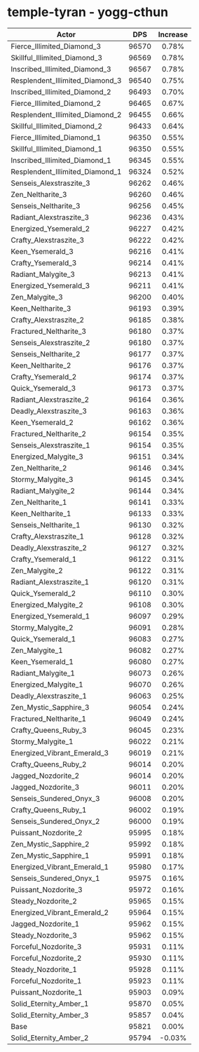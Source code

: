 # temple-tyran - yogg-cthun
| Actor | DPS | Increase |
|---|:---:|:---:|
|Fierce_Illimited_Diamond_3|96570|0.78%|
|Skillful_Illimited_Diamond_3|96569|0.78%|
|Inscribed_Illimited_Diamond_3|96567|0.78%|
|Resplendent_Illimited_Diamond_3|96540|0.75%|
|Inscribed_Illimited_Diamond_2|96493|0.70%|
|Fierce_Illimited_Diamond_2|96465|0.67%|
|Resplendent_Illimited_Diamond_2|96455|0.66%|
|Skillful_Illimited_Diamond_2|96433|0.64%|
|Fierce_Illimited_Diamond_1|96350|0.55%|
|Skillful_Illimited_Diamond_1|96350|0.55%|
|Inscribed_Illimited_Diamond_1|96345|0.55%|
|Resplendent_Illimited_Diamond_1|96324|0.52%|
|Senseis_Alexstraszite_3|96262|0.46%|
|Zen_Neltharite_3|96260|0.46%|
|Senseis_Neltharite_3|96256|0.45%|
|Radiant_Alexstraszite_3|96236|0.43%|
|Energized_Ysemerald_2|96227|0.42%|
|Crafty_Alexstraszite_3|96222|0.42%|
|Keen_Ysemerald_3|96216|0.41%|
|Crafty_Ysemerald_3|96214|0.41%|
|Radiant_Malygite_3|96213|0.41%|
|Energized_Ysemerald_3|96211|0.41%|
|Zen_Malygite_3|96200|0.40%|
|Keen_Neltharite_3|96193|0.39%|
|Crafty_Alexstraszite_2|96185|0.38%|
|Fractured_Neltharite_3|96180|0.37%|
|Senseis_Alexstraszite_2|96180|0.37%|
|Senseis_Neltharite_2|96177|0.37%|
|Keen_Neltharite_2|96176|0.37%|
|Crafty_Ysemerald_2|96174|0.37%|
|Quick_Ysemerald_3|96173|0.37%|
|Radiant_Alexstraszite_2|96164|0.36%|
|Deadly_Alexstraszite_3|96163|0.36%|
|Keen_Ysemerald_2|96162|0.36%|
|Fractured_Neltharite_2|96154|0.35%|
|Senseis_Alexstraszite_1|96154|0.35%|
|Energized_Malygite_3|96151|0.34%|
|Zen_Neltharite_2|96146|0.34%|
|Stormy_Malygite_3|96145|0.34%|
|Radiant_Malygite_2|96144|0.34%|
|Zen_Neltharite_1|96141|0.33%|
|Keen_Neltharite_1|96133|0.33%|
|Senseis_Neltharite_1|96130|0.32%|
|Crafty_Alexstraszite_1|96128|0.32%|
|Deadly_Alexstraszite_2|96127|0.32%|
|Crafty_Ysemerald_1|96122|0.31%|
|Zen_Malygite_2|96122|0.31%|
|Radiant_Alexstraszite_1|96120|0.31%|
|Quick_Ysemerald_2|96110|0.30%|
|Energized_Malygite_2|96108|0.30%|
|Energized_Ysemerald_1|96097|0.29%|
|Stormy_Malygite_2|96091|0.28%|
|Quick_Ysemerald_1|96083|0.27%|
|Zen_Malygite_1|96082|0.27%|
|Keen_Ysemerald_1|96080|0.27%|
|Radiant_Malygite_1|96073|0.26%|
|Energized_Malygite_1|96070|0.26%|
|Deadly_Alexstraszite_1|96063|0.25%|
|Zen_Mystic_Sapphire_3|96054|0.24%|
|Fractured_Neltharite_1|96049|0.24%|
|Crafty_Queens_Ruby_3|96045|0.23%|
|Stormy_Malygite_1|96022|0.21%|
|Energized_Vibrant_Emerald_3|96019|0.21%|
|Crafty_Queens_Ruby_2|96014|0.20%|
|Jagged_Nozdorite_2|96014|0.20%|
|Jagged_Nozdorite_3|96011|0.20%|
|Senseis_Sundered_Onyx_3|96008|0.20%|
|Crafty_Queens_Ruby_1|96002|0.19%|
|Senseis_Sundered_Onyx_2|96000|0.19%|
|Puissant_Nozdorite_2|95995|0.18%|
|Zen_Mystic_Sapphire_2|95992|0.18%|
|Zen_Mystic_Sapphire_1|95991|0.18%|
|Energized_Vibrant_Emerald_1|95980|0.17%|
|Senseis_Sundered_Onyx_1|95975|0.16%|
|Puissant_Nozdorite_3|95972|0.16%|
|Steady_Nozdorite_2|95965|0.15%|
|Energized_Vibrant_Emerald_2|95964|0.15%|
|Jagged_Nozdorite_1|95962|0.15%|
|Steady_Nozdorite_3|95962|0.15%|
|Forceful_Nozdorite_3|95931|0.11%|
|Forceful_Nozdorite_2|95930|0.11%|
|Steady_Nozdorite_1|95928|0.11%|
|Forceful_Nozdorite_1|95923|0.11%|
|Puissant_Nozdorite_1|95903|0.09%|
|Solid_Eternity_Amber_1|95870|0.05%|
|Solid_Eternity_Amber_3|95857|0.04%|
|Base|95821|0.00%|
|Solid_Eternity_Amber_2|95794|-0.03%|
